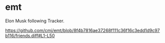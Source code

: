 # emt
Elon Musk following Tracker.

https://github.com/cmj/emt/blob/8f4b7816ae37268f111c36f16c3edd1d9c97b116/friends.diff#L1-L50
